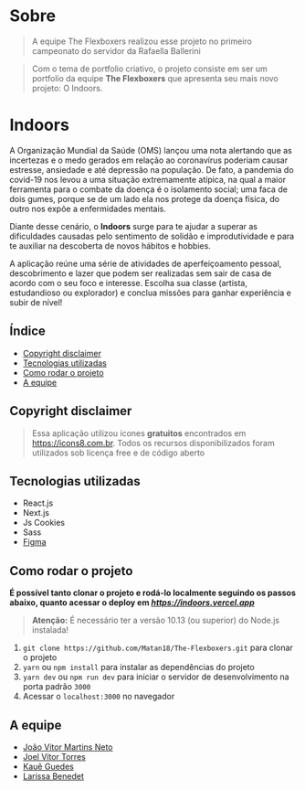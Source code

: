 # Sobre
> A equipe The Flexboxers realizou esse projeto no primeiro campeonato do servidor da Rafaella Ballerini  

> Com o tema de portfolio criativo, o projeto consiste em ser um portfolio da equipe **The Flexboxers** que apresenta seu mais novo projeto: O Indoors.
# Indoors

A Organização Mundial da Saúde (OMS) lançou uma nota alertando que as incertezas e o medo gerados em relação ao coronavírus poderiam causar estresse, ansiedade e até depressão na população. De fato, a pandemia do covid-19 nos levou a uma situação extremamente atípica, na qual a maior ferramenta para o combate da doença é o isolamento social; uma faca de dois gumes, porque se de um lado ela nos protege da doença física, do outro nos expõe a enfermidades mentais.

Diante desse cenário, o **Indoors** surge para te ajudar a superar as dificuldades causadas pelo sentimento de solidão e improdutividade e para te auxiliar na descoberta de novos hábitos e hobbies.

A aplicação reúne uma série de atividades de aperfeiçoamento pessoal, descobrimento e lazer que podem ser realizadas sem sair de casa de acordo com o seu foco e interesse. Escolha sua classe (artista, estudandioso ou explorador) e conclua missões para ganhar experiência e subir de nível!

## Índice
  - [Copyright disclaimer](#copyright-disclaimer)
  - [Tecnologias utilizadas](#tecnologias-utilizadas)
  - [Como rodar o projeto](#como-rodar-o-projeto)
  - [A equipe](#a-equipe)

## Copyright disclaimer

> Essa aplicação utilizou ícones **gratuitos** encontrados em https://icons8.com.br. Todos os recursos disponibilizados foram utilizados sob licença free e de código aberto

## Tecnologias utilizadas

-   React.js
-   Next.js
-   Js Cookies
-   Sass
-   [Figma](https://www.figma.com/file/U8gNk00YMQabYapQRmICiF/Projeto-The-Flexboxers?node-id=0%3A1)

## Como rodar o projeto

**É possível tanto clonar o projeto e rodá-lo localmente seguindo os passos abaixo, quanto acessar o deploy em *https://indoors.vercel.app***

> **Atenção:** É necessário ter a versão 10.13 (ou superior) do Node.js instalada!

1. `git clone https://github.com/Matan18/The-Flexboxers.git` para clonar o projeto
2. `yarn` ou `npm install` para instalar as dependências do projeto
3. `yarn dev` ou `npm run dev` para iniciar o servidor de desenvolvimento na porta padrão `3000`
4. Acessar o `localhost:3000` no navegador

## A equipe

-   [João Vitor Martins Neto](https://github.com/Joao-1)
-   [Joel Vítor Torres](https://github.com/joevtap)
-   [Kauê Guedes](https://github.com/Kaue-G)
-   [Larissa Benedet](https://github.com/larissabenedet)
